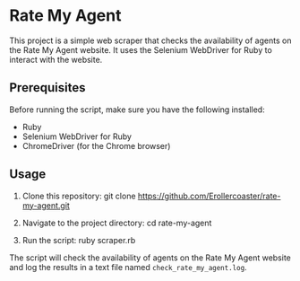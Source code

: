 # Rate My Agent

This project is a simple web scraper that checks the availability of agents on the Rate My Agent website. It uses the Selenium WebDriver for Ruby to interact with the website.

## Prerequisites

Before running the script, make sure you have the following installed:

- Ruby
- Selenium WebDriver for Ruby
- ChromeDriver (for the Chrome browser)

## Usage

1. Clone this repository:
git clone https://github.com/Erollercoaster/rate-my-agent.git

2. Navigate to the project directory:
cd rate-my-agent

3. Run the script:
ruby scraper.rb

The script will check the availability of agents on the Rate My Agent website and log the results in a text file named `check_rate_my_agent.log`.
